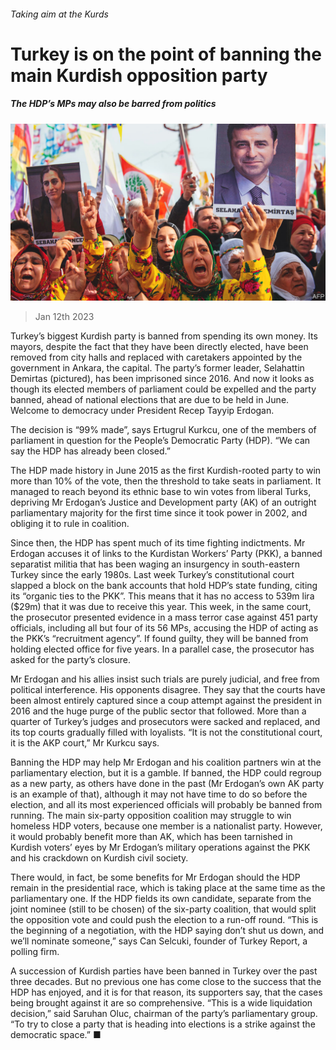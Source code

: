 ###### Taking aim at the Kurds

# Turkey is on the point of banning the main Kurdish opposition party 

##### The HDP’s MPs may also be barred from politics 

![image](images/20230114_EUP003.jpg) 

> Jan 12th 2023 

Turkey’s biggest Kurdish party is banned from spending its own money. Its mayors, despite the fact that they have been directly elected, have been removed from city halls and replaced with caretakers appointed by the government in Ankara, the capital. The party’s former leader, Selahattin Demirtas (pictured), has been imprisoned since 2016. And now it looks as though its elected members of parliament could be expelled and the party banned, ahead of national elections that are due to be held in June. Welcome to democracy under President Recep Tayyip Erdogan. 

The decision is “99% made”, says Ertugrul Kurkcu, one of the members of parliament in question for the People’s Democratic Party (HDP). “We can say the HDP has already been closed.”

The HDP made history in June 2015 as the first Kurdish-rooted party to win more than 10% of the vote, then the threshold to take seats in parliament. It managed to reach beyond its ethnic base to win votes from liberal Turks, depriving Mr Erdogan’s Justice and Development party (AK)  of an outright parliamentary majority for the first time since it took power in 2002, and obliging it to rule in coalition.

Since then, the HDP has spent much of its time fighting indictments. Mr Erdogan accuses it of links to the Kurdistan Workers’ Party (PKK), a banned separatist militia that has been waging an insurgency in south-eastern Turkey since the early 1980s. Last week Turkey’s constitutional court slapped a block on the bank accounts that hold HDP’s state funding, citing its “organic ties to the PKK”. This means that it has no access to 539m lira ($29m) that it was due to receive this year. This week, in the same court, the prosecutor presented evidence in a mass terror case against 451 party officials, including all but four of its 56 MPs, accusing the HDP of acting as the PKK’s “recruitment agency”. If found guilty, they will be banned from holding elected office for five years. In a parallel case, the prosecutor has asked for the party’s closure.

Mr Erdogan and his allies insist such trials are purely judicial, and free from political interference. His opponents disagree. They say that the courts have been almost entirely captured since a coup attempt against the president in 2016 and the huge purge of the public sector that followed. More than a quarter of Turkey’s judges and prosecutors were sacked and replaced, and its top courts gradually filled with loyalists. “It is not the constitutional court, it is the AKP court,” Mr Kurkcu says.

Banning the HDP may help Mr Erdogan and his coalition partners win at the parliamentary election, but it is a gamble. If banned, the HDP could regroup as a new party, as others have done in the past (Mr Erdogan’s own AK party is an example of that), although it may not have time to do so before the election, and all its most experienced officials will probably be banned from running. The main six-party opposition coalition may struggle to win homeless HDP voters, because one member is a nationalist party. However, it would probably benefit more than AK, which has been tarnished in Kurdish voters’ eyes by Mr Erdogan’s military operations against the PKK and his crackdown on Kurdish civil society.

There would, in fact, be some benefits for Mr Erdogan should the HDP remain in the presidential race, which is taking place at the same time as the parliamentary one. If the HDP fields its own candidate, separate from the joint nominee (still to be chosen) of the six-party coalition, that would split the opposition vote and could push the election to a run-off round. “This is the beginning of a negotiation, with the HDP saying don’t shut us down, and we’ll nominate someone,” says Can Selcuki, founder of Turkey Report, a polling firm.

A succession of Kurdish parties have been banned in Turkey over the past three decades. But no previous one has come close to the success that the HDP has enjoyed, and it is for that reason, its supporters say, that the cases being brought against it are so comprehensive. “This is a wide liquidation decision,” said Saruhan Oluc, chairman of the party’s parliamentary group. “To try to close a party that is heading into elections is a strike against the democratic space.” ■

